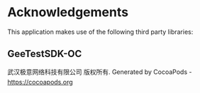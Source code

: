 # Acknowledgements
This application makes use of the following third party libraries:

## GeeTestSDK-OC

武汉极意网络科技有限公司 版权所有.
Generated by CocoaPods - https://cocoapods.org
